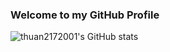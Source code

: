 ### Welcome to my GitHub Profile

<!-- <img align="left" src="https://github-readme-stats.vercel.app/api?username=thuan2172001&count_private=true&show_icons=true&hide_title=true&hide=stars" /> -->
<!-- <p>[![Top Langs](https://github-readme-stats.vercel.app/api/top-langs/?username=thuan2172001&langs_count=8)]</p> -->

![thuan2172001's GitHub stats](https://github-readme-stats.vercel.app/api?username=thuan2172001&count_private=true&show_icons=true&theme=merko)

